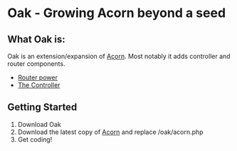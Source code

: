 # Oak - Growing Acorn beyond a seed

## What Oak is:

Oak is an extension/expansion of [Acorn](/skrat19/Acorn). Most notably it adds controller and router components.

* [Router power](/skrat19/Oak/tree/master/config/router.php)
* [The Controller](/skrat19/Oak/tree/master/oak/controller.php)


## Getting Started

1. Download Oak
2. Download the latest copy of [Acorn](/skrat19/Acorn) and replace /oak/acorn.php
3. Get coding!


